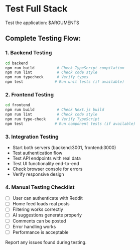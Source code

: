 # Test Full Stack

Test the application: $ARGUMENTS

## Complete Testing Flow:

### 1. Backend Testing
```bash
cd backend
npm run build          # Check TypeScript compilation
npm run lint           # Check code style
npm run typecheck      # Verify types
npm test              # Run unit tests (if available)
```

### 2. Frontend Testing  
```bash
cd frontend
npm run build          # Check Next.js build
npm run lint           # Check code style
npm run type-check     # Verify TypeScript
npm test              # Run component tests (if available)
```

### 3. Integration Testing
- Start both servers (backend:3001, frontend:3000)
- Test authentication flow
- Test API endpoints with real data
- Test UI functionality end-to-end
- Check browser console for errors
- Verify responsive design

### 4. Manual Testing Checklist
- [ ] User can authenticate with Reddit
- [ ] Home feed loads real posts
- [ ] Filtering works correctly  
- [ ] AI suggestions generate properly
- [ ] Comments can be posted
- [ ] Error handling works
- [ ] Performance is acceptable

Report any issues found during testing.